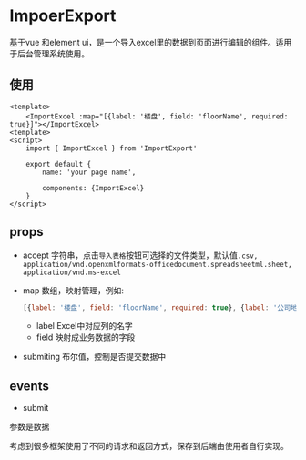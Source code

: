 # ImpoerExport

基于vue 和element ui，是一个导入excel里的数据到页面进行编辑的组件。适用于后台管理系统使用。



## 使用



```vue
<template>
	<ImportExcel :map="[{label: '楼盘', field: 'floorName', required: true}]"></ImportExcel>
<template>
<script>
    import { ImportExcel } from 'ImportExport'

    export default {
        name: 'your page name',

        components: {ImportExcel}
    }
</script>
```



 

## props

* accept 字符串，点击`导入表格`按钮可选择的文件类型，默认值`.csv, application/vnd.openxmlformats-officedocument.spreadsheetml.sheet, application/vnd.ms-excel`

* map 数组，映射管理，例如:

  ```js
  [{label: '楼盘', field: 'floorName', required: true}, {label: '公司地址', field: 'Address'}]
  ```

  * label Excel中对应列的名字
  * field 映射成业务数据的字段

* submiting 布尔值，控制是否提交数据中

  

## events

* submit

参数是数据

考虑到很多框架使用了不同的请求和返回方式，保存到后端由使用者自行实现。